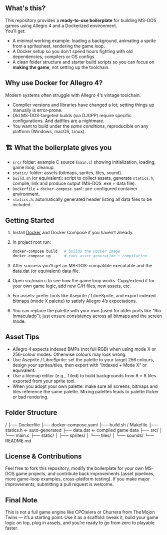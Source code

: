 ## What's this?
This repository provides a **ready-to-use boilerplate** for building MS-DOS games using Allegro 4 and a Dockerized environment.  
You’ll get:
- A minimal working example: loading a background, animating a sprite from a spritesheet, rendering the game loop.  
- A Docker setup so you don’t spend hours fighting with old dependencies, compilers or OS configs.  
- A clean folder structure and starter build scripts so you can focus on **making the game**, not setting up the toolchain.

## Why use Docker for Allegro 4?  
Modern systems often struggle with Allegro 4‘s vintage toolchain:
- Compiler versions and libraries have changed a lot; setting things up manually is error-prone.  
- Old MS-DOS-targeted builds (via DJGPP) require specific configurations. And datfiles are a nightmare.
- You want to build under the *same conditions*, reproducible on any platform (Windows, macOS, Linux).

## 🏗 What the boilerplate gives you  
- `src/` folder: example C source (`main.c`) showing initialization, loading, game loop, cleanup.  
- `static/` folder: assets (bitmaps, sprites, tiles, sound).  
- `build.sh` (or equivalent): script to collect assets, generate `statics.h`, compile, link and produce output (MS-DOS .exe + data file).  
- `Dockerfile` + `docker-compose.yaml`: pre-configured container environment.  
- `statics.h`: automatically generated header listing all data files to be included.  

## Getting Started  
1. Install [Docker](https://www.docker.com) and Docker Compose if you haven’t already.  
2. In project root run:  
   ```bash
   docker-compose build   # builds the Docker image  
   docker-compose up      # runs asset generation + compilation
   ```
3. After success you’ll get an MS-DOS-compatible executable and the data.dat (or equivalent) data file.

4. Open src/main.c to see how the game loop works. Copy/extend it for your own game logic, add new C/H files, new assets, etc.

5. For assets: prefer tools like Aseprite / LibreSprite, and export indexed bitmaps (mode X palette) to satisfy Allegro 4’s expectations.

7. You can replace the palette with your own (used for older ports like “Rio Inmaculado”); just ensure consistency across all bitmaps and the screen mode.

## Asset Tips

* Allegro 4 expects indexed BMPs (not full RGB) when using mode X or 256-colour modes. Otherwise colours may look wrong.
* Use Aseprite / LibreSprite: set the palette to your target 256 colours, design your sprites/tiles, then export with “Indexed + Mode X” or equivalent.
* Use a tilemap editor (e.g., Tiled) to build backgrounds from 8 × 8 tiles exported from your sprite tool.
* When you adopt your own palette: make sure all screens, bitmaps and tiles reference the same palette. Mixing palettes leads to palette flicker or bad rendering.


## Folder Structure
/
├── Dockerfile
├── docker-compose.yaml
├── build.sh / Makefile
├── statics.h               ← auto-generated
├── data.dat                ← compiled game data
├── src/
│   └── main.c
├── static/
│   ├── sprites/
│   └── tiles/
│   └── sounds/
└── README.md

## License & Contributions

Feel free to fork this repository, modify the boilerplate for your own MS-DOS game projects, and contribute back improvements (asset pipelines, more game-loop examples, cross-platform testing).
If you make major improvements, submitting a pull request is welcome.

## Final Note

This is not a full game engine like CPCtelera or Churrera from The Mojon Twins — it’s a starting point.
Use it as a scaffold: tweak it, build your game logic on top, plug in assets, and you’re ready to go from zero to playable faster.
  

